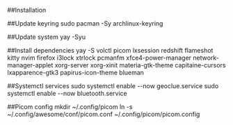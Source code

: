 ##Installation

##Update keyring
sudo pacman -Sy archlinux-keyring

##Update system
yay -Syu

##Install dependencies
yay -S volctl picom lxsession redshift flameshot kitty nvim firefox i3lock xtrlock pcmanfm xfce4-power-manager network-manager-applet xorg-server xorg-xinit materia-gtk-theme capitaine-cursors lxapparence-gtk3 papirus-icon-theme blueman

##Systemctl services
sudo systemctl enable --now geoclue.service
sudo systemctl enable --now bluetooth.service

##Picom config
mkdir ~/.config/picom
ln -s ~/.config/awesome/conf/picom.conf ~/.config/picom/picom.config
